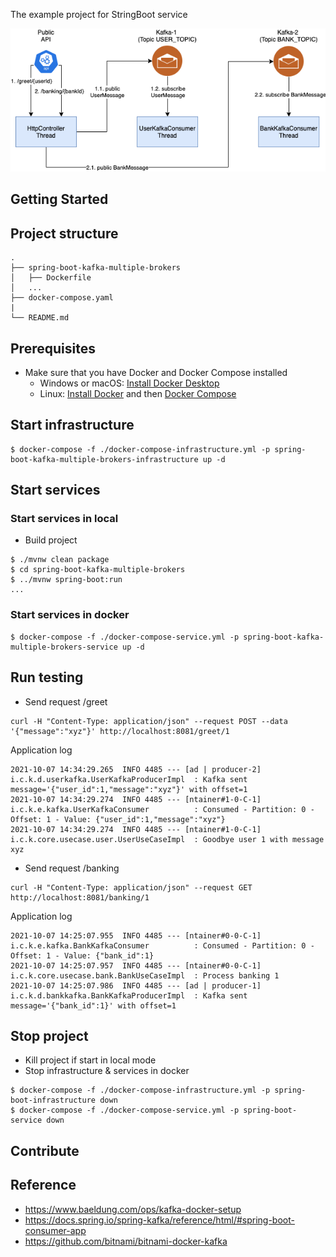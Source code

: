 The example project for StringBoot service

<div align="center">
    <img src="./assets/images/kafka-multi-brokers.png"/>
</div>

## Getting Started

## Project structure
```
.
├── spring-boot-kafka-multiple-brokers
│   ├── Dockerfile
│   ...
├── docker-compose.yaml
|
└── README.md
```

## Prerequisites
- Make sure that you have Docker and Docker Compose installed
  - Windows or macOS:
    [Install Docker Desktop](https://www.docker.com/get-started)
  - Linux: [Install Docker](https://www.docker.com/get-started) and then
    [Docker Compose](https://github.com/docker/compose)

## Start infrastructure

```shell script
$ docker-compose -f ./docker-compose-infrastructure.yml -p spring-boot-kafka-multiple-brokers-infrastructure up -d
```

## Start services
### Start services in local

- Build project
```shell script
$ ./mvnw clean package
$ cd spring-boot-kafka-multiple-brokers
$ ../mvnw spring-boot:run
...
```

### Start services in docker 

```shell script
$ docker-compose -f ./docker-compose-service.yml -p spring-boot-kafka-multiple-brokers-service up -d
```

## Run testing

- Send request /greet 
```shell script
curl -H "Content-Type: application/json" --request POST --data '{"message":"xyz"}' http://localhost:8081/greet/1
```

Application log

```text
2021-10-07 14:34:29.265  INFO 4485 --- [ad | producer-2] i.c.k.d.userkafka.UserKafkaProducerImpl  : Kafka sent message='{"user_id":1,"message":"xyz"}' with offset=1
2021-10-07 14:34:29.274  INFO 4485 --- [ntainer#1-0-C-1] i.c.k.e.kafka.UserKafkaConsumer          : Consumed - Partition: 0 - Offset: 1 - Value: {"user_id":1,"message":"xyz"}
2021-10-07 14:34:29.274  INFO 4485 --- [ntainer#1-0-C-1] i.c.k.core.usecase.user.UserUseCaseImpl  : Goodbye user 1 with message xyz
```

- Send request /banking

```shell script
curl -H "Content-Type: application/json" --request GET http://localhost:8081/banking/1
```

Application log

```text
2021-10-07 14:25:07.955  INFO 4485 --- [ntainer#0-0-C-1] i.c.k.e.kafka.BankKafkaConsumer          : Consumed - Partition: 0 - Offset: 1 - Value: {"bank_id":1}
2021-10-07 14:25:07.957  INFO 4485 --- [ntainer#0-0-C-1] i.c.k.core.usecase.bank.BankUseCaseImpl  : Process banking 1 
2021-10-07 14:25:07.986  INFO 4485 --- [ad | producer-1] i.c.k.d.bankkafka.BankKafkaProducerImpl  : Kafka sent message='{"bank_id":1}' with offset=1
```

## Stop project

- Kill project if start in local mode
- Stop infrastructure & services in docker

```shell script
$ docker-compose -f ./docker-compose-infrastructure.yml -p spring-boot-infrastructure down
$ docker-compose -f ./docker-compose-service.yml -p spring-boot-service down
```

## Contribute

## Reference

- https://www.baeldung.com/ops/kafka-docker-setup
- https://docs.spring.io/spring-kafka/reference/html/#spring-boot-consumer-app
- https://github.com/bitnami/bitnami-docker-kafka